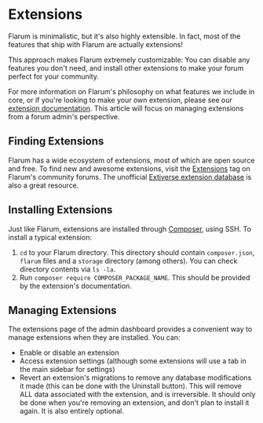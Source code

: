 # Extensions

Flarum is minimalistic, but it's also highly extensible. In fact, most of the features that ship with Flarum are actually extensions!

This approach makes Flarum extremely customizable: You can disable any features you don't need, and install other extensions to make your forum perfect for your community.

For more information on Flarum's philosophy on what features we include in core, or if you're looking to make your own extension, please see our [extension documentation](extend/README.md).
This article will focus on managing extensions from a forum admin's perspective.

## Finding Extensions

Flarum has a wide ecosystem of extensions, most of which are open source and free. To find new and awesome extensions, visit the [Extensions](https://discuss.flarum.org/t/extensions) tag on Flarum's community forums. The unofficial [Extiverse extension database](https://extiverse.com/) is also a great resource.

## Installing Extensions

Just like Flarum, extensions are installed through [Composer](https://getcomposer.org), using SSH. To install a typical extension:

1. `cd` to your Flarum directory. This directory should contain `composer.json`, `flarum` files and a `storage` directory (among others). You can check directory contents via `ls -la`.
2. Run `composer require COMPOSER_PACKAGE_NAME`. This should be provided by the extension's documentation.

## Managing Extensions

The extensions page of the admin dashboard provides a convenient way to manage extensions when they are installed. You can:

- Enable or disable an extension
- Access extension settings (although some extensions will use a tab in the main sidebar for settings)
- Revert an extension's migrations to remove any database modifications it made (this can be done with the Uninstall button). This will remove ALL data associated with the extension, and is irreversible. It should only be done when you're removing an extension, and don't plan to install it again. It is also entirely optional.
